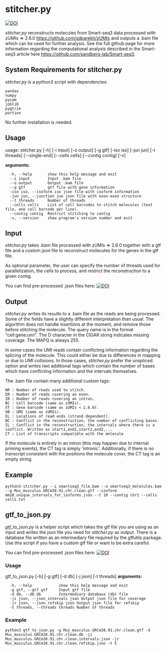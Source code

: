 # stitcher.py
[![DOI](https://zenodo.org/badge/258522635.svg)](https://zenodo.org/badge/latestdoi/258522635)

_stitcher.py_ reconstructs molecules from Smart-seq3 data processed with zUMIs => 2.6.0 https://github.com/sdparekh/zUMIs and outputs a .bam file which can be used for further analysis. See the full github page for more information regarding the computational analysis described in the Smart-seq3 article here https://github.com/sandberg-lab/Smart-seq3.

## System Requirements for stitcher.py

_stitcher.py_  is a python3 script with dependencies:
```
pandas
numpy
pysam
joblib
pygtrie
portion
```
No further installation is needed.

## Usage

usage: stitcher.py [-h] [-i input] [-o output] [-g gtf] [-iso iso] [-jun jun]
                   [-t threads] [--single-end] [--cells cells]
                   [--contig contig] [-v]

**arguments:**
```
  -h, --help       show this help message and exit
  --i input        Input .bam file
  --o output       Output .bam file
  --g gtf          gtf file with gene information
  -iso iso, --isoform iso json file with isoform information
  -jun jun, --junction jun json file with exon-exon structure
  --t threads      Number of threads
  --cells cells    List of cell barcodes to stitch molecules (text file, one cell barcode per line).
  --contig contig  Restrict stitching to contig
  -v, --version    show program's version number and exit
```
## Input

_stitcher.py_ takes .bam file processed with zUMIs => 2.6.0 together with a gtf file and a custom json file to reconstruct molecules for the genes in the gtf file.

As optional parameter, the user can specify the number of threads used for parallelization, the cells to process, and restrict the reconstruction to a given contig.

You can find pre-processed .json files here: [![DOI](https://zenodo.org/badge/DOI/10.5281/zenodo.4548731.svg)](https://doi.org/10.5281/zenodo.4548731)

## Output 

_stitcher.py_ writes its results to a .bam file as the reads are being processed. Some of the fields have a slightly different interpretation than usual. The algorithm does not handle insertions at the moment, and remove those before stitching the molecule. The query name is in the format "cell:gene:umi". The D character in the CIGAR string indicates missing coverage. The MAPQ is always 255. 

In some cases the UMI reads contain conflicting information regarding the splicing of the molecule. This could either be due to differences in mapping or due to UMI collisions. In those cases, _stitcher.py_ prefer the unspliced option and writes two additional tags which contain the number of bases which have conflicting information and the intervals themselves. 

The .bam file contain many additional custom tags:

```
NR : Number of reads used to stitch.
ER : Number of reads covering an exon.
IR : Number of reads covering an intron.
BC : Cell barcode (same as zUMIs).
XT : Gene barcode (same as zUMIs < 2.6.0).
UB : UMI (same as zUMIs).
EL : Locations of read ends (strand dependent).
NC : Conflict in the reconstruction, the number of conflicting bases.
IL : Conflict in the reconstruction, the intervals where there is a conflict. Written as start1,end1,start2,end2,...
CT : List of transcripts compatible with the molecule
```
If the molecule is entirely in an intron (this may happen due to internal priming events), the CT tag is simply 'intronic'. Additionally, if there is no transcript consistent with the positions the molecule cover, the CT tag is an empty string.

## Example 

```
python3 stitcher.py --i smartseq3_file.bam --o smartseq3_molecules.bam --g Mus_musculus.GRCm38.91.chr.clean.gtf --isoform mm10_unique_intervals_for_isoforms.json --t 10 --contig chr1 --cells cells.txt
```
## gtf_to_json.py

_gtf_to_json.py_ is a helper script which takes the gtf file you are using as an input and writes the json file you need for _stitcher.py_ as output. There is a database file written as an intermediary file required by the gffutils package. Use this script if you have a custom gtf file or want to be extra careful.

You can find pre-processed .json files here: [![DOI](https://zenodo.org/badge/DOI/10.5281/zenodo.4548731.svg)](https://doi.org/10.5281/zenodo.4548731)


### Usage 
gtf_to_json.py [-h] [-g gtf] [-d db] [-j json] [-t threads]
**arguments:**
```
  -h, --help            show this help message and exit
  -g gtf, --gtf gtf     Input gtf file
  -d db, --db db        Intermediary database (db) file
  -ji json, --json_intervals json Output json file for coverage
  -jr json, --json_refskip json Output json file for refskip
  -t threads, --threads threads Number of threads
```
### Example
```
python3 gtf_to_json.py -g Mus_musculus.GRCm38.91.chr.clean.gtf -d Mus_musculus.GRCm38.91.chr.clean.db -ji Mus_musculus.GRCm38.91.chr.clean.intervals.json -jr Mus_musculus.GRCm38.91.chr.clean.refskip.json -t 5

```
